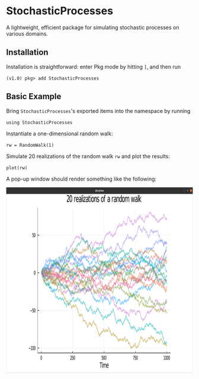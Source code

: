 # StochasticProcesses

A lightweight, efficient package for simulating stochastic processes on various domains.

## Installation
Installation is straightforward: enter Pkg mode by hitting `]`, and then run
```julia-repl
(v1.0) pkg> add StochasticProcesses
```

## Basic Example
Bring `StochasticProcesses`'s exported items into the namespace by running
```julia-repl
using StochasticProcesses
```

Instantiate a one-dimensional random walk:
```julia-repl
rw = RandomWalk(1)
```

Simulate 20 realizations of the random walk `rw` and plot the results:
```julia-repl
plot(rw)
```

A pop-up window should render something like the following:

<img src='/images/rw_example.png' width='800' height='500'>
